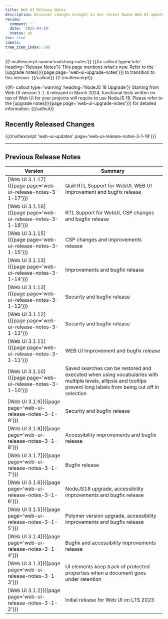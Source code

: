 ```yaml
---
title: Web UI Release Notes
description: Discover changes brought in our recent Nuxeo Web UI updates.
review:
  comment: ''
  date: '2025-04-29'
  status: ok
toc: true
labels:
tree_item_index: 500
---
```


{{! multiexcerpt name='matching-notes'}}
{{#> callout type='info' heading='Release Notes'}}
This page mentions what's new. Refer to the [upgrade notes]({{page page='web-ui-upgrade-notes'}}) to transition to this version.
{{/callout}}
{{! /multiexcerpt}}

{{#> callout type='warning' heading='NodeJS 18 Upgrade'}}
Starting from Web UI version `3.1.6` released in March 2024, functional tests written on top of Web UI for your projects will require to use NodeJS 18. Please refer to the [upgrade notes]({{page page='web-ui-upgrade-notes'}}) for detailed information.
{{/callout}}

## Recently Released Changes

{{{multiexcerpt 'web-ui-updates' page='web-ui-release-notes-3-1-18'}}}

---

## Previous Release Notes

<!-- | [Web UI 3.1.18]({{page page='web-ui-release-notes-3-1-18'}})                  | Accessibility and Veracode Vulnerability fixes for WebUI and bugfix release     | -->

| Version                                                    | Summary                                                                             |
| ---------------------------------------------------------- | ----------------------------------------------------------------------------------- |
| [Web UI 3.1.17]({{page page='web-ui-release-notes-3-1-17'}})                  | Quill RTL Support for WebUI, WEB UI Improvement and bugfix release     |
| [Web UI 3.1.16]({{page page='web-ui-release-notes-3-1-16'}})                  | RTL Support for WebUI, CSP changes and bugfix release     | 
| [Web UI 3.1.15]({{page page='web-ui-release-notes-3-1-15'}})                  | CSP changes and improvements release     |
| [Web UI 3.1.13]({{page page='web-ui-release-notes-3-1-14'}})             | Improvements and bugfix release     |
| [Web UI 3.1.13]({{page page='web-ui-release-notes-3-1-13'}})                  | Security and bugfix release     |
| [Web UI 3.1.12]({{page page='web-ui-release-notes-3-1-12'}})                  | Security and bugfix release     |
| [Web UI 3.1.11]({{page page='web-ui-release-notes-3-1-11'}})                  | WEB UI Improvement and bugfix release     | 
| [Web UI 3.1.10]({{page page='web-ui-release-notes-3-1-10'}}) | Saved searches can be restored and executed when using vocabularies with multiple levels, ellipsis and tooltips prevent long labels from being cut off in selection        | 
| [Web UI 3.1.9]({{page page='web-ui-release-notes-3-1-9'}}) | Security and bugfix release                                                         |
| [Web UI 3.1.8]({{page page='web-ui-release-notes-3-1-8'}}) | Accessibility improvements and bugfix release                                       |
| [Web UI 3.1.7]({{page page='web-ui-release-notes-3-1-7'}}) | Bugfix release                                                                      |
| [Web UI 3.1.6]({{page page='web-ui-release-notes-3-1-6'}}) | NodeJS18 upgrade, accessibility improvements and bugfix release                     |
| [Web UI 3.1.5]({{page page='web-ui-release-notes-3-1-5'}}) | Polymer version upgrade, accessibility improvements and bugfix release              |
| [Web UI 3.1.4]({{page page='web-ui-release-notes-3-1-4'}}) | Bugfix and accessibility improvements release                                       |
| [Web UI 3.1.3]({{page page='web-ui-release-notes-3-1-3'}}) | UI elements keep track of protected properties when a document goes under retention |
| [Web UI 3.1.2]({{page page='web-ui-release-notes-3-1-2'}}) | Initial release for Web UI on LTS 2023                                              |
